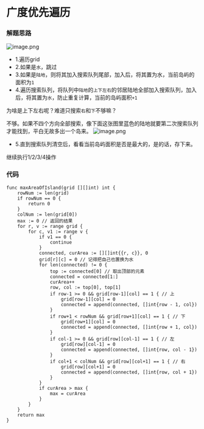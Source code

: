 # 广度优先遍历
### 解题思路
![image.png](https://pic.leetcode-cn.com/bbb7d750c1701ab0405f0eac11c4e7908c157acc9d824d6cfa73ee6151d44f5d-image.png)

* 1.遍历grid
* 2.如果是``水``，跳过
* 3.如果是``陆地``，则将其加入搜索队列尾部，加入后，将其置为水，当前岛屿的面积为``1``
* 4.遍历搜索队列，将队列中``陆地``的``上下左右``的邻居陆地全部加入搜索队列，加入后，将其置为``水``，防止重复计算，当前的岛屿面积``+1``

为啥是上下左右呢？难道只搜索``右``和``下``不够嘛？

不够。如果不四个方向全部搜索，像下面这张图里蓝色的陆地就要第二次搜索队列才能找到，平白无故多出一个岛来。
![image.png](https://pic.leetcode-cn.com/7d005290cb9189ba09334c889998a2ae3d4f4f5bd0fe62dad41546f10b93f4be-image.png)

* 5.直到搜索队列清空后，看看当前岛屿面积是否是最大的，是的话，存下来。

继续执行1/2/3/4操作

### 代码

```golang
func maxAreaOfIsland(grid [][]int) int {
	rowNum := len(grid)
	if rowNum == 0 {
		return 0
	}
	colNum := len(grid[0])
	max := 0 // 返回的结果
	for r, v := range grid {
		for c, v1 := range v {
			if v1 == 0 {
				continue
			}
			connected, curArea := [][]int{{r, c}}, 0
			grid[r][c] = 0 // 记得把自己也置换为水
			for len(connected) != 0 {
				top := connected[0] // 取出顶部的元素
				connected = connected[1:]
				curArea++
				row, col := top[0], top[1] 
				if row-1 >= 0 && grid[row-1][col] == 1 { // 上
					grid[row-1][col] = 0
					connected = append(connected, []int{row - 1, col})
				}
				if row+1 < rowNum && grid[row+1][col] == 1 { // 下
					grid[row+1][col] = 0
					connected = append(connected, []int{row + 1, col})
				}
				if col-1 >= 0 && grid[row][col-1] == 1 { // 左
					grid[row][col-1] = 0
					connected = append(connected, []int{row, col - 1})
				}
				if col+1 < colNum && grid[row][col+1] == 1 { // 右
					grid[row][col+1] = 0
					connected = append(connected, []int{row, col + 1})
				}
			}
			if curArea > max {
				max = curArea
			}
		}
	}
	return max
}
```